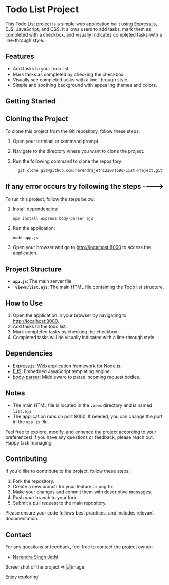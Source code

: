 # Todo List Project

This Todo List project is a simple web application built using Express.js, EJS, JavaScript, and CSS. It allows users to add tasks, mark them as completed with a checkbox, and visually indicates completed tasks with a line-through style.

## Features

- Add tasks to your todo list.
- Mark tasks as completed by checking the checkbox.
- Visually see completed tasks with a line-through style.
- Simple and soothing background with appealing themes and colors.


## Getting Started

## Cloning the Project

To clone this project from the Git repository, follow these steps:

1. Open your terminal or command prompt.

2. Navigate to the directory where you want to clone the project.

3. Run the following command to clone the repository:
   ```bash
     git clone git@github.com:narendrajethi220/ToDo-List-Project.git
     ```
## If any error occurs try following the steps ---->
To run this project, follow the steps below:

1. Install dependencies:
   ```bash
   npm install express body-parser ejs
   ```

2. Run the application:
   ```bash
   node app.js
   ```

3. Open your browser and go to [http://localhost:8000](http://localhost:8000) to access the application.

## Project Structure

- **`app.js`**: The main server file.
- **` views/list.ejs`**: The main HTML file containing the Todo list structure.

## How to Use

1. Open the application in your browser by navigating to [http://localhost:8000](http://localhost:8000).
2. Add tasks to the todo list.
3. Mark completed tasks by checking the checkbox.
4. Completed tasks will be visually indicated with a line-through style.

## Dependencies

- [Express.js](https://expressjs.com/): Web application framework for Node.js.
- [EJS](https://ejs.co/): Embedded JavaScript templating engine.
- [body-parser](https://www.npmjs.com/package/body-parser): Middleware to parse incoming request bodies.

## Notes

- The main HTML file is located in the `views` directory and is named `list.ejs`.
- The application runs on port 8000. If needed, you can change the port in the `app.js` file.

Feel free to explore, modify, and enhance the project according to your preferences! If you have any questions or feedback, please reach out. Happy task managing!

## Contributing

If you'd like to contribute to the project, follow these steps:

1. Fork the repository.
2. Create a new branch for your feature or bug fix.
3. Make your changes and commit them with descriptive messages.
4. Push your branch to your fork.
5. Submit a pull request to the main repository.

Please ensure your code follows best practices, and includes relevant documentation.

## Contact

For any questions or feedback, feel free to contact the project owner:

- [Narendra Singh Jethi](https://github.com/narendrajethi220)

Screenshot of the project =>
![image](https://github.com/narendrajethi220/ToDo-List-Project/assets/55850738/cb6820b0-d6d5-4fb2-9a78-aab7af697673)

Enjoy exploring!
